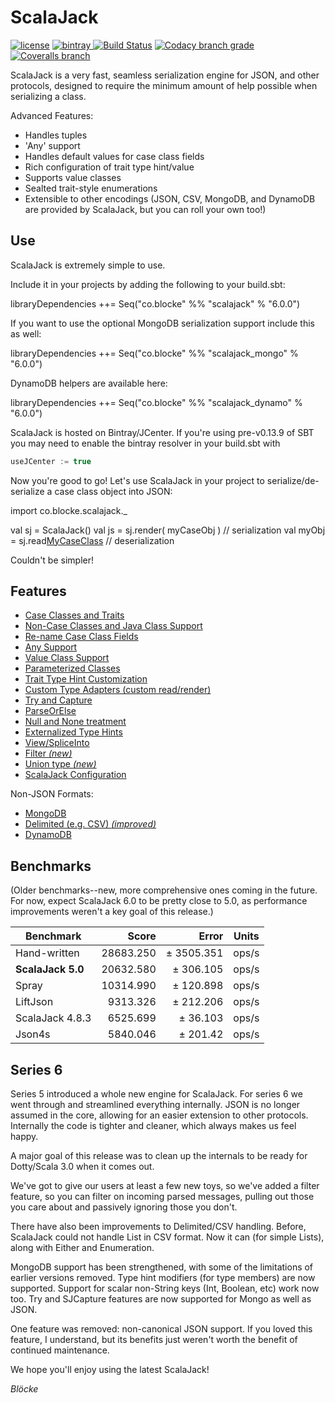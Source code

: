 
# ScalaJack

[![license](https://img.shields.io/github/license/mashape/apistatus.svg?maxAge=86400)](https://opensource.org/licenses/MIT) [ ![bintray](https://api.bintray.com/packages/blocke/releases/scalajack/images/download.svg) ](https://bintray.com/blocke/releases/scalajack/_latestVersion) [![Build Status](https://img.shields.io/travis/gzoller/ScalaJack.svg?branch=master)](https://travis-ci.org/gzoller/ScalaJack) [![Codacy branch grade](https://img.shields.io/codacy/grade/9437bb8b88464096b1a848ba0eed8b7d/master.svg?maxAge=2592000)](https://www.codacy.com/app/gzoller/ScalaJack?utm_source=github.com&amp;utm_medium=referral&amp;utm_content=gzoller/ScalaJack&amp;utm_campaign=Badge_Grade) [![Coveralls branch](https://img.shields.io/coveralls/gzoller/ScalaJack/master.svg?maxAge=360)](https://coveralls.io/github/gzoller/ScalaJack)

ScalaJack is a very fast, seamless serialization engine for JSON, and other protocols, designed to require the minimum amount of help possible when serializing a class.

Advanced Features:
 - Handles tuples
 - 'Any' support
 - Handles default values for case class fields
 - Rich configuration of trait type hint/value
 - Supports value classes
 - Sealted trait-style enumerations
 - Extensible to other encodings (JSON, CSV, MongoDB, and DynamoDB are provided by ScalaJack, but you can roll your own too!)

## Use

ScalaJack is extremely simple to use.

Include it in your projects by adding the following to your build.sbt:

   libraryDependencies ++= Seq("co.blocke" %% "scalajack" % "6.0.0")

If you want to use the optional MongoDB serialization support include this as well:

   libraryDependencies ++= Seq("co.blocke" %% "scalajack_mongo" % "6.0.0")

DynamoDB helpers are available here:

   libraryDependencies ++= Seq("co.blocke" %% "scalajack_dynamo" % "6.0.0")

ScalaJack is hosted on Bintray/JCenter.  If you're using pre-v0.13.9 of SBT you may need to enable the bintray resolver in your build.sbt with

``` sbt
useJCenter := true
```

Now you're good to go!  Let's use ScalaJack in your project to serialize/de-serialize a case class object into JSON:

   import co.blocke.scalajack._

   val sj = ScalaJack()
   val js = sj.render( myCaseObj )  // serialization
   val myObj = sj.read[MyCaseClass](js) // deserialization

Couldn't be simpler!

## Features

* [Case Classes and Traits](doc/classesAndTraits.md)
* [Non-Case Classes and Java Class Support](doc/noncase.md)
* [Re-name Case Class Fields](doc/mapname.md)
* [Any Support](doc/any.md)
* [Value Class Support](doc/valueClass.md)
* [Parameterized Classes](doc/parameterized.md)
* [Trait Type Hint Customization](doc/typeHint.md)
* [Custom Type Adapters (custom read/render)](doc/custom.md)
* [Try and Capture](doc/tryAndCapture.md)
* [ParseOrElse](doc/parseOrElse.md)
* [Null and None treatment](doc/nullAndNone.md)
* [Externalized Type Hints](doc/externalTypes.md)
* [View/SpliceInto](doc/viewSplice.md)
* [Filter *(new)*](doc/filter.md)
* [Union type *(new)*](doc/union.md)
* [ScalaJack Configuration](doc/config.md)

Non-JSON Formats:
* [MongoDB](doc/mongo.md)
* [Delimited (e.g. CSV) *(improved)*](doc/csv.md)
* [DynamoDB](doc/dynamo.md)

## Benchmarks

 (Older benchmarks--new, more comprehensive ones coming in the future.  For now, expect ScalaJack 6.0 to be pretty close to 5.0, as performance improvements weren't a key goal of this release.)

|Benchmark         |Score      |Error        |Units
|------------------|----------:|------------:|-----|
|Hand-written      |28683.250  |± 3505.351   |ops/s
|**ScalaJack 5.0** |20632.580  |±  306.105   |ops/s
|Spray             |10314.990  |±  120.898   |ops/s
|LiftJson          |9313.326   |±  212.206   |ops/s
|ScalaJack 4.8.3   |6525.699   |±  36.103    |ops/s
|Json4s            |5840.046   |±  201.42    |ops/s

## Series 6

Series 5 introduced a whole new engine for ScalaJack.  For series 6 we went through and streamlined everything internally.  JSON is no longer assumed in the core, allowing for an easier extension to other protocols.  Internally the code is tighter and cleaner, which always makes us feel happy.

A major goal of this release was to clean up the internals to be ready for Dotty/Scala 3.0 when it comes out.

We've got to give our users at least a few new toys, so we've added a filter feature, so you can filter on incoming parsed messages, pulling out those you care about and passively ignoring those you don't.

There have also been improvements to Delimited/CSV handling.  Before, ScalaJack could not handle List in CSV format.  Now it can (for simple Lists), along with Either and Enumeration.

MongoDB support has been strengthened, with some of the limitations of earlier versions removed.  Type hint modifiers (for type members) are now supported.  Support for scalar non-String keys (Int, Boolean, etc) work now too.  Try and SJCapture features are now supported for Mongo as well as JSON.

One feature was removed: non-canonical JSON support.  If you loved this feature, I understand, but its benefits just weren't worth the benefit of continued maintenance.

We hope you'll enjoy using the latest ScalaJack!

*Blöcke*
